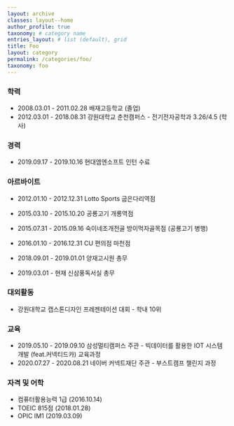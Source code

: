 ```yaml
---
layout: archive
classes: layout--home
author_profile: true
taxonomy: # category name
entries_layout: # list (default), grid
title: Foo
layout: category
permalink: /categories/foo/
taxonomy: foo
---
```




### 학력

- 2008.03.01 - 2011.02.28  배재고등학교 (졸업)
- 2012.03.01 - 2018.08.31  강원대학교 춘천캠퍼스 - 전기전자공학과 3.26/4.5 (학사)



### 경력

- 2019.09.17 - 2019.10.16  현대엠엔소프트 인턴 수료



### 아르바이트

- 2012.01.10 - 2012.12.31  Lotto Sports 굽은다리역점

- 2015.03.10 - 2015.10.20  공룡고기 개롱역점
- 2015.07.31 - 2015.09.16  숙이네조개전골 방이먹자골목점 (공룡고기 병행)
- 2016.01.10 - 2016.12.31  CU 편의점 마천점

- 2018.09.01 - 2019.01.01  양재고시원 총무

- 2019.03.01 - 현재  신삼풍독서실 총무



### 대외활동

- 강원대학교 캡스톤디자인 프레젠테이션 대회 - 학내 10위



### 교육

- 2019.05.10 - 2019.09.10  삼성멀티캠퍼스 주관 - 빅데이터를 활용한 IOT 시스템 개발 (feat.커넥티드카) 교육과정
- 2020.07.27 - 2020.08.21  네이버 커넥트재단 주관 - 부스트캠프 챌린지 과정



### 자격 및 어학

- 컴퓨터활용능력 1급 (2016.10.14)
- TOEIC 815점 (2018.01.28)
- OPIC IM1 (2019.03.09)

